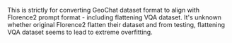 This is strictly for converting GeoChat dataset format to align with Florence2 prompt format - including flattening VQA dataset. It's unknown whether original Florence2 flatten their dataset and from testing, flattening VQA dataset seems to lead to extreme overfitting.
